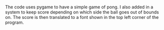 The code uses pygame to have a simple game of pong. I also added in a system to keep score depending on which side the ball goes out of bounds on. The score is then translated to a font shown in the top left corner of the program.
